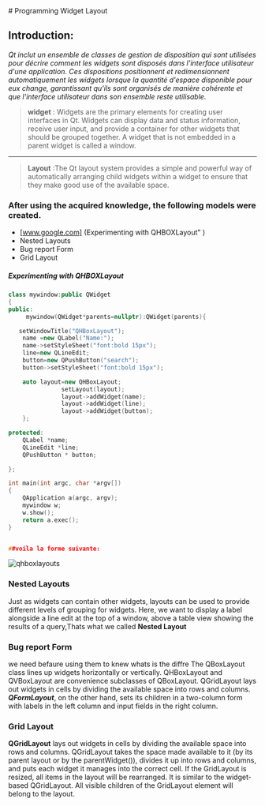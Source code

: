 <link rel="icon" href="https://i2.wp.com/www.icon0.com/wp-content/uploads/2021/05/stock-photo-tick-icon-sign-design-13148.jpg?fit=400%2C400&ssl=1" />
# Programming Widget Layout

## Introduction:

_Qt inclut un ensemble de classes de gestion de disposition qui sont utilisées pour décrire comment les widgets sont disposés dans l'interface utilisateur d'une application. Ces dispositions positionnent et redimensionnent automatiquement les widgets lorsque la quantité d'espace disponible pour eux change, garantissant qu'ils sont organisés de manière cohérente et que l'interface utilisateur dans son ensemble reste utilisable._

> **widget** : Widgets are the primary elements for creating user interfaces in Qt. Widgets can display data and status information, receive user input, and provide a container for other widgets that should be grouped together. A widget that is not embedded in a parent widget is called a window.

* * *

> **Layout** :The Qt layout system provides a simple and powerful way of automatically arranging child widgets within a widget to ensure that they make good use of the available space.

### After using the acquired knowledge, the following models were created.

* [www.google.com] (Experimenting with QHBOXLayout" )
*   Nested Layouts
*   Bug report Form
*   Grid Layout

##### Experimenting with QHBOXLayout
```cpp
class mywindow:public QWidget
{
public:
     mywindow(QWidget*parents=nullptr):QWidget(parents){

   setWindowTitle("QHBoxLayout");
    name =new QLabel("Name:");
    name->setStyleSheet("font:bold 15px");
    line=new QLineEdit;
    button=new QPushButton("search");
    button->setStyleSheet("font:bold 15px");

    auto layout=new QHBoxLayout;
               setLayout(layout);
               layout->addWidget(name);
               layout->addWidget(line);
               layout->addWidget(button);
    };

protected:
    QLabel *name;
    QLineEdit *line;
    QPushButton * button;

};
```
```cpp
int main(int argc, char *argv[])
{
    QApplication a(argc, argv);
    mywindow w;
    w.show();
    return a.exec();
}


##voila la forme suivante:
```
![qhboxlayouts](https://user-images.githubusercontent.com/93833171/140616506-8e02ac1b-a25a-459f-94aa-a1cfc69d0337.PNG)


### Nested Layouts
Just as widgets can contain other widgets, layouts can be used to provide different levels of grouping for widgets. Here, we want to display a label alongside a line edit at the top of a window, above a table view showing the results of a query,Thats what we called **Nested Layout**
### Bug report Form
we need befaure using them to knew whats is the diffre
The QBoxLayout class lines up widgets horizontally or vertically. QHBoxLayout and QVBoxLayout are convenience subclasses of QBoxLayout. QGridLayout lays out widgets in cells by dividing the available space into rows and columns. 
***QFormLayout***, on the other hand, sets its children in a two-column form with labels in the left column and input fields in the right column.
### __****Grid Layout****__
 **QGridLayout** lays out widgets in cells by dividing the available space into rows and columns.
 QGridLayout takes the space made available to it (by its parent layout or by the parentWidget()), divides it up into rows and columns, and puts each widget it manages into the correct cell. 
 If the GridLayout is resized, all items in the layout will be rearranged. It is similar to the widget-based QGridLayout. All visible children of the GridLayout element will belong to the layout.

